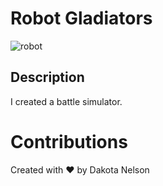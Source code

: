 # Robot Gladiators

![robot](https://user-images.githubusercontent.com/77229281/129643014-5abb9eb1-a450-4fa1-b782-2e8c9f229076.png)

## Description

I created a battle simulator.

# Contributions

Created with ❤️ by Dakota Nelson
